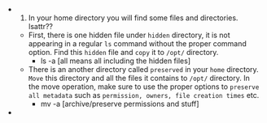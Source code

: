 - 1. In your home directory you will find some files and directories. lsattr??
	- First, there is one hidden file under `hidden` directory, it is not appearing in a regular `ls` command without the proper command option. Find this `hidden` file and `copy` it to `/opt/` directory.
		- ls -a [all means all including the hidden files]
	- There is an another directory called `preserved` in your `home` directory. `Move` this directory and all the files it contains to `/opt/` directory. In the move operation, make sure to use the proper options to `preserve all metadata` such as `permission, owners, file creation times` etc.
		- mv -a [archive/preserve permissions and stuff]
- 